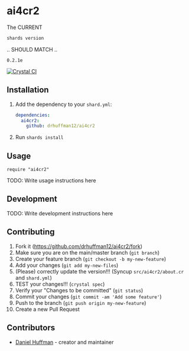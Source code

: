 # ai4cr2

The CURRENT 

```sh
shards version
```

.. SHOULD MATCH ..

```output
0.2.1e
```

[![Crystal CI](https://github.com/drhuffman12/ai4cr2/actions/workflows/crystal.yml/badge.svg)](https://github.com/drhuffman12/ai4cr2/actions/workflows/crystal.yml)

## Installation

1. Add the dependency to your `shard.yml`:

   ```yaml
   dependencies:
     ai4cr2:
       github: drhuffman12/ai4cr2
   ```

2. Run `shards install`

## Usage

```crystal
require "ai4cr2"
```

TODO: Write usage instructions here

## Development

TODO: Write development instructions here

## Contributing

1. Fork it (<https://github.com/drhuffman12/ai4cr2/fork>)
2. Make sure you are on the main/master branch (`git branch`)
3. Create your feature branch (`git checkout -b my-new-feature`)
4. Add your changes (`git add my-new-files`)
5. (Please) correctly update the version!!! (Syncup `src/ai4cr2/about.cr` and `shard.yml`)
6. TEST your changes!!! (`crystal spec`)
7. Verify your "Changes to be committed" (`git status`)
8. Commit your changes (`git commit -am 'Add some feature'`)
9. Push to the branch (`git push origin my-new-feature`)
10. Create a new Pull Request

## Contributors

- [Daniel Huffman](https://github.com/drhuffman12) - creator and maintainer
